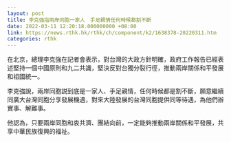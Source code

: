 ```yaml
---
layout: post
title: 李克強指兩岸同胞一家人　手足親情任何時候都割不斷
date: 2022-03-11 12:20:18.000000000 +08:00
link: https://news.rthk.hk/rthk/ch/component/k2/1638378-20220311.htm
categories: rthk
---
```


在北京，總理李克強在記者會表示，對台灣的大政方針明確，政府工作報告已經表述堅持一個中國原則和九二共識，堅決反對台獨分裂行徑，推動兩岸關係和平發展和祖國統一。

李克強說，兩岸同胞説到底是一家人、手足親情，任何時候都是割不斷，願意繼續同廣大台灣同胞分享發展機遇，對來大陸發展的台灣同胞提供同等待遇，為他們辦實事、解難事。

他認為，只要兩岸同胞和衷共濟、團結向前，一定能夠推動兩岸關係和平發展，共享中華民族復興的福祉。
